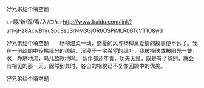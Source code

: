 好兄弟给个填空题

👉最/新/观/看/入/口/👉http://www.baidu.com/link?url=jHz8AcivB1yuSpc8sJSrNM3GjOR6OSPiMLRbBTcVT1O&wd

好兄弟给个填空题　　杨柳温柔一动，盛夏的风与杨柳离爱情的故事便不远了。我在一份疏朗中轻拂缘分的缭绕，沉浸于一帘希望的绿叶，我被掩映或被阳光一瞥，水，静静地流，鸟儿款款地鸣。
伙伴都还年青，功夫无缘，既是有了辨别，就会有相见的那一天。固然到其时，各自的相貌已不复像回顾中的优美。


好兄弟给个填空题
